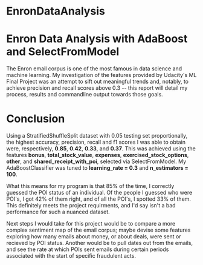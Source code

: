 # EnronDataAnalysis

<h1>Enron Data Analysis with AdaBoost and SelectFromModel</h1>

The Enron email corpus is one of the most famous in data science and machine learning. My investigation of the features provided by Udacity's ML Final Project was an attempt to sift out meaningful trends and, notably, to achieve precision and recall scores above 0.3 -- this report will detail my process, results and commandline output towards those goals.

<h1>Conclusion</h1>
Using a StratifiedShuffleSplit dataset with 0.05 testing set proportionally, the highest accuracy, precision, recall and f1 scores I was able to obtain were, respectively, <b>0.85</b>, <b>0.42</b>, <b>0.33</b>, and <b>0.37</b>. This was achieved using the features <b>bonus</b>, <b>total_stock_value</b>, <b>expenses</b>, <b>exercised_stock_options</b>, <b>other</b>, and <b>shared_receipt_with_poi</b>, selected via SelectFromModel. My AdaBoostClassifier was tuned to <b>learning_rate = 0.3</b> and <b>n_estimators = 100</b>.</p><p>What this means for my program is that 85% of the time, I correctly guessed the POI status of an individual. Of the people I guessed who were POI's, I got 42% of them right, and of all the POI's, I spotted 33% of them. This definitely meets the project requirments, and I'd say isn't a bad performance for such a nuanced dataset.</p><p>Next steps I would take for this project would be to compare a more complex sentiment map of the email corpus; maybe devise some features exploring how many emails about money, or about deals, were sent or recieved by POI status. Another would be to pull dates out from the emails, and see the rate at which POIs sent emails during certain periods associated with the start of specific fraudulent acts.

